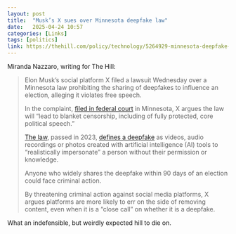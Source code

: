 ```yaml
---
layout: post
title:  "Musk’s X sues over Minnesota deepfake law"
date:   2025-04-24 10:57
categories: [Links]
tags: [politics]
link: https://thehill.com/policy/technology/5264929-minnesota-deepfake-election-law/
---
```


Miranda Nazzaro, writing for The Hill:

>Elon Musk’s social platform X filed a lawsuit Wednesday over a Minnesota law prohibiting the sharing of deepfakes to influence an election, alleging it violates free speech.
>
>In the complaint, [filed in federal court](https://storage.courtlistener.com/recap/gov.uscourts.mnd.224575/gov.uscourts.mnd.224575.1.0_1.pdf) in Minnesota, X argues the law will “lead to blanket censorship, including of fully protected, core political speech.”
>
>[The law](https://www.revisor.mn.gov/statutes/2023/cite/609.771), passed in 2023, [defines a deepfake](https://www.sos.mn.gov/media/5626/deep-fake-overview.pdf) as videos, audio recordings or photos created with artificial intelligence (AI) tools to “realistically impersonate” a person without their permission or knowledge.
>
>Anyone who widely shares the deepfake within 90 days of an election could face criminal action.
>
>By threatening criminal action against social media platforms, X argues platforms are more likely to err on the side of removing content, even when it is a “close call” on whether it is a deepfake.

What an indefensible, but weirdly expected hill to die on.

